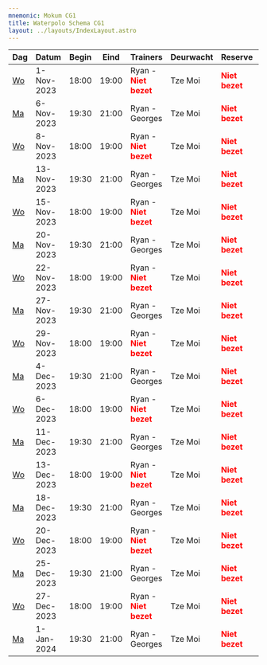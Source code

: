 ```yaml
---
mnemonic: Mokum CG1
title: Waterpolo Schema CG1
layout: ../layouts/IndexLayout.astro
---
```

| Dag | Datum | Begin | Eind | Trainers | Deurwacht | Reserve | Programma |
|-----|-------|------|------|----------|-----------|---------|-----------|
|[Wo](/dates/2023-11-1)|1-Nov-2023|18:00|19:00|Ryan - <span style="color:red">**Niet bezet**</span>|Tze Moi|<span style="color:red">**Niet bezet**</span>|Rugcrawl - Borstcrawl - Aftik Spel|
|[Ma](/dates/2023-11-6)|6-Nov-2023|19:30|21:00|Ryan - Georges|Tze Moi|<span style="color:red">**Niet bezet**</span>|Borstcrawl - Rugcrawl - Aftik Spel|
|[Wo](/dates/2023-11-8)|8-Nov-2023|18:00|19:00|Ryan - <span style="color:red">**Niet bezet**</span>|Tze Moi|<span style="color:red">**Niet bezet**</span>|Rugcrawl - Borstcrawl - Aftik Spel|
|[Ma](/dates/2023-11-13)|13-Nov-2023|19:30|21:00|Ryan - Georges|Tze Moi|<span style="color:red">**Niet bezet**</span>|Borstcrawl - Rugcrawl - Aftik Spel|
|[Wo](/dates/2023-11-15)|15-Nov-2023|18:00|19:00|Ryan - <span style="color:red">**Niet bezet**</span>|Tze Moi|<span style="color:red">**Niet bezet**</span>|Rugcrawl - Borstcrawl - Aftik Spel|
|[Ma](/dates/2023-11-20)|20-Nov-2023|19:30|21:00|Ryan - Georges|Tze Moi|<span style="color:red">**Niet bezet**</span>|Borstcrawl - Rugcrawl - Aftik Spel|
|[Wo](/dates/2023-11-22)|22-Nov-2023|18:00|19:00|Ryan - <span style="color:red">**Niet bezet**</span>|Tze Moi|<span style="color:red">**Niet bezet**</span>|Rugcrawl - Borstcrawl - Aftik Spel|
|[Ma](/dates/2023-11-27)|27-Nov-2023|19:30|21:00|Ryan - Georges|Tze Moi|<span style="color:red">**Niet bezet**</span>|Borstcrawl - Rugcrawl - Aftik Spel|
|[Wo](/dates/2023-11-29)|29-Nov-2023|18:00|19:00|Ryan - <span style="color:red">**Niet bezet**</span>|Tze Moi|<span style="color:red">**Niet bezet**</span>|Rugcrawl - Borstcrawl - Aftik Spel|
|[Ma](/dates/2023-12-4)|4-Dec-2023|19:30|21:00|Ryan - Georges|Tze Moi|<span style="color:red">**Niet bezet**</span>|Borstcrawl - Rugcrawl - Aftik Spel|
|[Wo](/dates/2023-12-6)|6-Dec-2023|18:00|19:00|Ryan - <span style="color:red">**Niet bezet**</span>|Tze Moi|<span style="color:red">**Niet bezet**</span>|Rugcrawl - Borstcrawl - Aftik Spel|
|[Ma](/dates/2023-12-11)|11-Dec-2023|19:30|21:00|Ryan - Georges|Tze Moi|<span style="color:red">**Niet bezet**</span>|Borstcrawl - Rugcrawl - Aftik Spel|
|[Wo](/dates/2023-12-13)|13-Dec-2023|18:00|19:00|Ryan - <span style="color:red">**Niet bezet**</span>|Tze Moi|<span style="color:red">**Niet bezet**</span>|Rugcrawl - Borstcrawl - Aftik Spel|
|[Ma](/dates/2023-12-18)|18-Dec-2023|19:30|21:00|Ryan - Georges|Tze Moi|<span style="color:red">**Niet bezet**</span>|Borstcrawl - Rugcrawl - Aftik Spel|
|[Wo](/dates/2023-12-20)|20-Dec-2023|18:00|19:00|Ryan - <span style="color:red">**Niet bezet**</span>|Tze Moi|<span style="color:red">**Niet bezet**</span>|Rugcrawl - Borstcrawl - Aftik Spel|
|[Ma](/dates/2023-12-25)|25-Dec-2023|19:30|21:00|Ryan - Georges|Tze Moi|<span style="color:red">**Niet bezet**</span>|Borstcrawl - Rugcrawl - Aftik Spel|
|[Wo](/dates/2023-12-27)|27-Dec-2023|18:00|19:00|Ryan - <span style="color:red">**Niet bezet**</span>|Tze Moi|<span style="color:red">**Niet bezet**</span>|Rugcrawl - Borstcrawl - Aftik Spel|
|[Ma](/dates/2024-1-1)|1-Jan-2024|19:30|21:00|Ryan - Georges|Tze Moi|<span style="color:red">**Niet bezet**</span>|Borstcrawl - Rugcrawl - Aftik Spel|